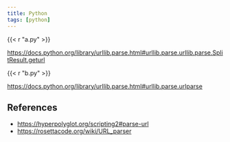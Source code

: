 ```yaml
---
title: Python
tags: [python]
---
```


{{< r "a.py" >}}

<https://docs.python.org/library/urllib.parse.html#urllib.parse.urllib.parse.SplitResult.geturl>

{{< r "b.py" >}}

<https://docs.python.org/library/urllib.parse.html#urllib.parse.urlparse>

## References

- <https://hyperpolyglot.org/scripting2#parse-url>
- <https://rosettacode.org/wiki/URL_parser>
